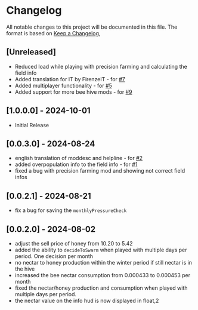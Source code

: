 # Changelog

All notable changes to this project will be documented in this file.
The format is based on [Keep a Changelog](https://keepachangelog.com/en/1.0.0/),

## [Unreleased]
- Reduced load while playing with precision farming and calculating the field info
- Added translation for IT by FirenzeIT - for [#7](https://github.com/Peppie84/FS22_BeesRevamp/issues/7)
- Added multiplayer functionality - for [#5](https://github.com/Peppie84/FS22_BeesRevamp/issues/5)
- Added support for more bee hive mods - for [#9](https://github.com/Peppie84/FS22_BeesRevamp/issues/9)

## [1.0.0.0] - 2024-10-01
- Initial Release

## [0.0.3.0] - 2024-08-24
- english translation of moddesc and helpline - for [#2](https://github.com/Peppie84/FS22_BeesRevamp/issues/2)
- added overpopulation info to the field info - for [#1](https://github.com/Peppie84/FS22_BeesRevamp/issues/1)
- fixed a bug with precision farming mod and showing not correct field infos

## [0.0.2.1] - 2024-08-21
- fix a bug for saving the `monthlyPressureCheck`

## [0.0.2.0] - 2024-08-02
- adjust the sell price of honey from 10.20 to 5.42
- added the ability to `decideToSwarm` when played with multiple days per period. One decision per month
- no nectar to honey production within the winter period if still nectar is in the hive
- increased the bee nectar consumption from 0.000433 to 0.000453 per month
- fixed the nectar/honey production and consumption when played with multiple days per period.
- the nectar value on the info hud is now displayed in float,2